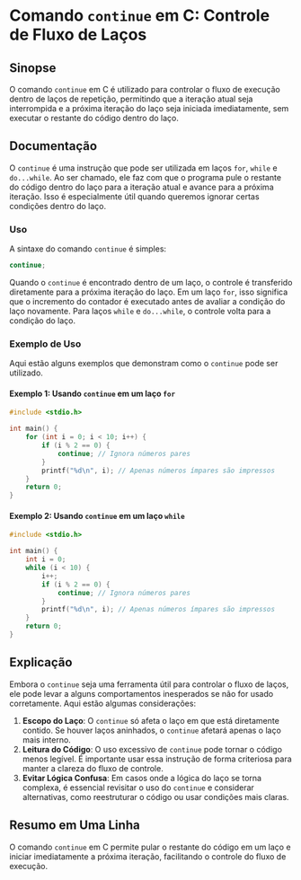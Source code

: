 <!--
Meta Description: # Comando `continue` em C: Controle de Fluxo de Laços ## Sinopse O comando `continue` em C é utilizado para controlar o fluxo de execução dentro de la...
Meta Keywords: continue, laço, para, laços, que
-->

# Comando `continue` em C: Controle de Fluxo de Laços

## Sinopse
O comando `continue` em C é utilizado para controlar o fluxo de execução dentro de laços de repetição, permitindo que a iteração atual seja interrompida e a próxima iteração do laço seja iniciada imediatamente, sem executar o restante do código dentro do laço.

## Documentação
O `continue` é uma instrução que pode ser utilizada em laços `for`, `while` e `do...while`. Ao ser chamado, ele faz com que o programa pule o restante do código dentro do laço para a iteração atual e avance para a próxima iteração. Isso é especialmente útil quando queremos ignorar certas condições dentro do laço.

### Uso
A sintaxe do comando `continue` é simples:
```c
continue;
```

Quando o `continue` é encontrado dentro de um laço, o controle é transferido diretamente para a próxima iteração do laço. Em um laço `for`, isso significa que o incremento do contador é executado antes de avaliar a condição do laço novamente. Para laços `while` e `do...while`, o controle volta para a condição do laço.

### Exemplo de Uso
Aqui estão alguns exemplos que demonstram como o `continue` pode ser utilizado.

#### Exemplo 1: Usando `continue` em um laço `for`
```c
#include <stdio.h>

int main() {
    for (int i = 0; i < 10; i++) {
        if (i % 2 == 0) {
            continue; // Ignora números pares
        }
        printf("%d\n", i); // Apenas números ímpares são impressos
    }
    return 0;
}
```

#### Exemplo 2: Usando `continue` em um laço `while`
```c
#include <stdio.h>

int main() {
    int i = 0;
    while (i < 10) {
        i++;
        if (i % 2 == 0) {
            continue; // Ignora números pares
        }
        printf("%d\n", i); // Apenas números ímpares são impressos
    }
    return 0;
}
```

## Explicação
Embora o `continue` seja uma ferramenta útil para controlar o fluxo de laços, ele pode levar a alguns comportamentos inesperados se não for usado corretamente. Aqui estão algumas considerações:

1. **Escopo do Laço**: O `continue` só afeta o laço em que está diretamente contido. Se houver laços aninhados, o `continue` afetará apenas o laço mais interno.
2. **Leitura do Código**: O uso excessivo de `continue` pode tornar o código menos legível. É importante usar essa instrução de forma criteriosa para manter a clareza do fluxo de controle.
3. **Evitar Lógica Confusa**: Em casos onde a lógica do laço se torna complexa, é essencial revisitar o uso do `continue` e considerar alternativas, como reestruturar o código ou usar condições mais claras.

## Resumo em Uma Linha
O comando `continue` em C permite pular o restante do código em um laço e iniciar imediatamente a próxima iteração, facilitando o controle do fluxo de execução.